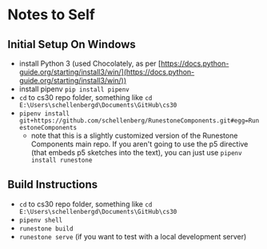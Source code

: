 # Notes to Self

## Initial Setup On Windows

- install Python 3 (used Chocolately, as per [https://docs.python-guide.org/starting/install3/win/](https://docs.python-guide.org/starting/install3/win/))
- install pipenv ``pip install pipenv``
- ``cd`` to cs30 repo folder, something like ``cd E:\Users\schellenbergd\Documents\GitHub\cs30``
- ``pipenv install git+https://github.com/schellenberg/RunestoneComponents.git#egg=RunestoneComponents``
  - note that this is a slightly customized version of the Runestone Components main repo. If you aren't going to use the p5 directive (that embeds p5 sketches into the text), you can just use ``pipenv install runestone``

## Build Instructions
- ``cd`` to cs30 repo folder, something like ``cd E:\Users\schellenbergd\Documents\GitHub\cs30``
- ``pipenv shell``
- ``runestone build``
- ``runestone serve`` (if you want to test with a local development server)
